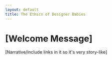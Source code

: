 ```yaml
---
layout: default
title: The Ethics of Designer Babies
---
```


# [Welcome Message]

[Narrative/include links in it so it's very story-like]
